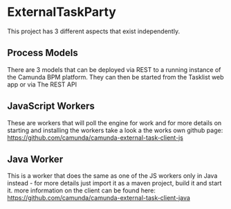 # ExternalTaskParty

This project has 3 different aspects that exist independently. 

## Process Models
There are 3 models that can be deployed via REST to a running instance of the Camunda BPM platform. They can then be started from the Tasklist web app or via The REST API

## JavaScript Workers
These are workers that will poll the engine for work and for more details on starting and installing the workers take a look a the works own github page:
https://github.com/camunda/camunda-external-task-client-js 

## Java Worker
This is a worker that does the same as one of the JS workers only in Java instead - for more details just import it as a maven project, build it and start it. 
more information on the client can be found here:
https://github.com/camunda/camunda-external-task-client-java 




